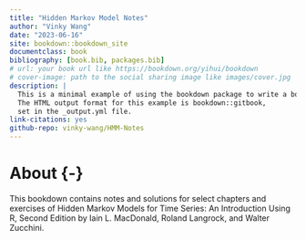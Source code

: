 ```yaml
--- 
title: "Hidden Markov Model Notes"
author: "Vinky Wang"
date: "2023-06-16"
site: bookdown::bookdown_site
documentclass: book
bibliography: [book.bib, packages.bib]
# url: your book url like https://bookdown.org/yihui/bookdown
# cover-image: path to the social sharing image like images/cover.jpg
description: |
  This is a minimal example of using the bookdown package to write a book.
  The HTML output format for this example is bookdown::gitbook,
  set in the _output.yml file.
link-citations: yes
github-repo: vinky-wang/HMM-Notes
---
```

# About {-}

This bookdown contains notes and solutions for select chapters and exercises of Hidden Markov Models for Time Series: An Introduction Using R, Second Edition by Iain L. MacDonald, Roland Langrock, and Walter Zucchini. 

